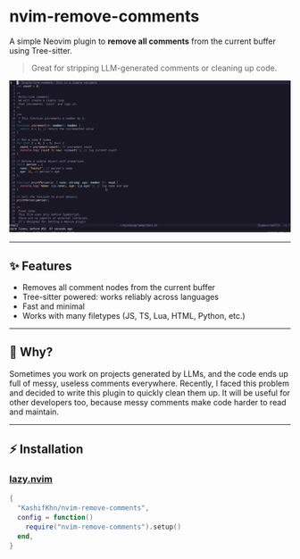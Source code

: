 # nvim-remove-comments

A simple Neovim plugin to **remove all comments** from the current buffer using Tree-sitter.

> Great for stripping LLM-generated comments or cleaning up code.

![Showcase](example.gif)

---

## ✨ Features

- Removes all comment nodes from the current buffer
- Tree-sitter powered: works reliably across languages
- Fast and minimal
- Works with many filetypes (JS, TS, Lua, HTML, Python, etc.)

---

## 🧠 Why?

Sometimes you work on projects generated by LLMs, and the code ends up full of messy, useless comments everywhere.
Recently, I faced this problem and decided to write this plugin to quickly clean them up.
It will be useful for other developers too, because messy comments make code harder to read and maintain.

---

## ⚡ Installation

### [lazy.nvim](https://github.com/folke/lazy.nvim)

```lua
{
  "KashifKhn/nvim-remove-comments",
  config = function()
    require("nvim-remove-comments").setup()
  end,
}
```
